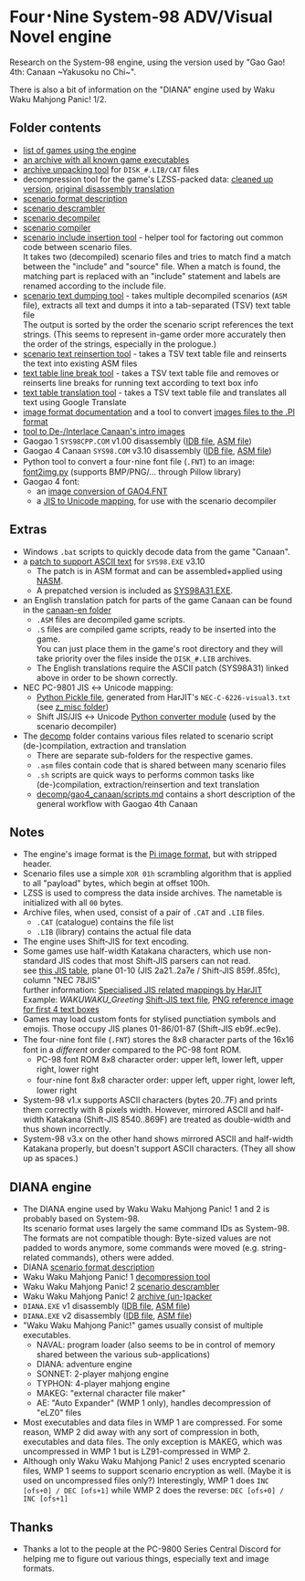 # Four･Nine System-98 ADV/Visual Novel engine

Research on the System-98 engine, using the version used by "Gao Gao! 4th: Canaan ~Yakusoku no Chi~".

There is also a bit of information on the "DIANA" engine used by Waku Waku Mahjong Panic! 1/2.

## Folder contents

- [list of games using the engine](game-list.md)
- [an archive with all known game executables](executables.7z)
- [archive unpacking tool](Unpack.py) for `DISK_#.LIB/CAT` files
- decompression tool for the game's LZSS-packed data: [cleaned up version](Decompress.py), [original disassembly translation](Decompress.py.bak)
- [scenario format description](SceneFormat.txt)
- [scenario descrambler](ScenarioDecode.py)
- [scenario decompiler](ScenarioDecompile.py)
- [scenario compiler](ScenarioCompile.py)
- [scenario include insertion tool](ScenarioIncludeInsert.py) - helper tool for factoring out common code between scenario files.  
  It takes two (decompiled) scenario files and tries to match find a match between the "include" and "source" file.
  When a match is found, the matching part is replaced with an "include" statement and labels are renamed according to the include file.
- [scenario text dumping tool](ScenarioTsvDump.py) - takes multiple decompiled scenarios (`ASM` file), extracts all text and dumps it into a tab-separated (TSV) text table file  
  The output is sorted by the order the scenario script references the text strings. (This seems to represent in-game order more accurately then the order of the strings, especially in the prologue.)
- [scenario text reinsertion tool](ScenarioTsvReinsert.py) - takes a TSV text table file and reinserts the text into existing ASM files
- [text table line break tool](tsvLineBreak.py) - takes a TSV text table file and removes or reinserts line breaks for running text according to text box info
- [text table translation tool](tsvTranslate.py) - takes a TSV text table file and translates all text using Google Translate
- [image format documentation](ImageFormat.txt) and a tool to convert [images files to the .PI format](Graphics2Pi.py)
- [tool to De-/Interlace Canaan's intro images](PrologueImgInterlace.py)
- Gaogao 1 `SYS98CPP.COM` v1.00 disassembly ([IDB file](SYS98CPP.idb), [ASM file](SYS98CPP.asm))
- Gaogao 4 Canaan `SYS98.COM` v3.10 disassembly ([IDB file](SYS98.idb), [ASM file](SYS98.asm))
- Python tool to convert a four･nine font file (`.FNT`) to an image: [font2img.py](font2img.py) (supports BMP/PNG/... through Pillow library)
- Gaogao 4 font:
  - an [image conversion of GAO4.FNT](GAO4_FNT.PNG)
  - a [JIS to Unicode mapping](Gao4-Font.txt), for use with the scenario decompiler

## Extras

- Windows `.bat` scripts to quickly decode data from the game "Canaan".
- a [patch to support ASCII text](Sys98_v310_ASC-patch.asm) for `SYS98.EXE` v3.10
  - The patch is in ASM format and can be assembled+applied using [NASM](https://www.nasm.us/).
  - A prepatched version is included as [SYS98A31.EXE](SYS98A31.EXE).
- an English translation patch for parts of the game Canaan can be found in the [canaan-en folder](canaan-en)
  - `.ASM` files are decompiled game scripts.
  - `.S` files are compiled game scripts, ready to be inserted into the game.  
    You can just place them in the game's root directory and they will take priority over the files inside the `DISK_#.LIB` archives.
  - The English translations require the ASCII patch (SYS98A31) linked above in order to be shown correctly.
- NEC PC-9801 JIS ↔ Unicode mapping:
  - [Python Pickle file](NEC-C-6226-lut.pkl), generated from HarJIT's `NEC-C-6226-visual3.txt` (see [z\_misc folder](z_misc/README.md))
  - Shift JIS/JIS ↔ Unicode [Python converter module](nec_jis_conv.py) (used by the scenario decompiler)
- The [decomp](decomp) folder contains various files related to scenario script (de-)compilation, extraction and translation
  - There are separate sub-folders for the respective games.
  - `.asm` files contain code that is shared between many scenario files
  - `.sh` scripts are quick ways to performs common tasks like (de-)compilation, extraction/reinsertion and text translation
  - [decomp/gao4\_canaan/scripts.md](decomp/gao4_canaan/scripts.md) contains a short description of the general workflow with Gaogao 4th Canaan

## Notes

- The engine's image format is the [Pi image format](https://mooncore.eu/bunny/txt/pi-pic.htm), but with stripped header.
- Scenario files use a simple `XOR 01h` scrambling algorithm that is applied to all "payload" bytes, which begin at offset 100h.
- LZSS is used to compress the data inside archives. The nametable is initialized with all `00` bytes.
- Archive files, when used, consist of a pair of `.CAT` and `.LIB` files.
  - `.CAT` (catalogue) contains the file list
  - `.LIB` (library) contains the actual file data
- The engine uses Shift-JIS for text encoding.
- Some games use half-width Katakana characters, which use non-standard JIS codes that most Shift-JIS parsers can not read.  
  see [this JIS table](https://harjit.moe/jistables2/jisplane1a.html), plane 01-10 (JIS 2a21..2a7e / Shift-JIS 859f..85fc), column "NEC 78JIS"  
  further information: [Specialised JIS related mappings by HarJIT](https://harjit.moe/jismappings.html)  
  Example: *WAKUWAKU\_Greeting* [Shift-JIS text file](ExampleFiles/WAKUWAKU_Greeting.txt), [PNG reference image for first 4 text boxes](ExampleFiles/WAKUWAKU_Greeting.png)
- Games may load custom fonts for stylised punctiation symbols and emojis.
  Those occupy JIS planes 01-86/01-87 (Shift-JIS eb9f..ec9e).
- The four･nine font file (`.FNT`) stores the 8x8 character parts of the 16x16 font in a *different* order compared to the PC-98 font ROM.
  - PC-98 font ROM 8x8 character order: upper left, lower left, upper right, lower right
  - four･nine font 8x8 character order: upper left, upper right, lower left, lower right
- System-98 v1.x supports ASCII characters (bytes 20..7F) and prints them correctly with 8 pixels width.
  However, mirrored ASCII and half-width Katakana (Shift-JIS 8540..869F) are treated as double-width and thus shown incorrectly.
- System-98 v3.x on the other hand shows mirrored ASCII and half-width Katakana properly, but doesn't support ASCII characters. (They all show up as spaces.)

## DIANA engine

- The DIANA engine used by Waku Waku Mahjong Panic! 1 and 2 is probably based on System-98.  
  Its scenario format uses largely the same command IDs as System-98.  
  The formats are not compatible though: Byte-sized values are not padded to words anymore, some commands were moved (e.g. string-related commands), others were added.
- DIANA [scenario format description](Diana_SceneFormat.txt)
- Waku Waku Mahjong Panic! 1 [decompression tool](wmp1_decompress.py)
- Waku Waku Mahjong Panic! 2 [scenario descrambler](wmp2_dsd_decode.py)
- Waku Waku Mahjong Panic! 2 [archive (un-)packer](wmp2_packer.py)
- `DIANA.EXE` v1 disassembly ([IDB file](DIANA_v1.idb), [ASM file](DIANA_v1.asm))
- `DIANA.EXE` v2 disassembly ([IDB file](DIANA_v2.idb), [ASM file](DIANA_v2.asm))
- "Waku Waku Mahjong Panic!" games usually consist of multiple executables.
  - NAVAL: program loader (also seems to be in control of memory shared between the various sub-applications)
  - DIANA: adventure engine
  - SONNET: 2-player mahjong engine
  - TYPHON: 4-player mahjong engine
  - MAKEG: "external character file maker"
  - AE: "Auto Expander" (WMP 1 only), handles decompression of "eLZ0" files
- Most executables and data files in WMP 1 are compressed. For some reason, WMP 2 did away with any sort of compression in both, executables and data files.
  The only exception is MAKEG, which was uncompressed in WMP 1 but is LZ91-compressed in WMP 2.
- Although only Waku Waku Mahjong Panic! 2 uses encrypted scenario files, WMP 1 seems to support scenario encryption as well. (Maybe it is used on uncompressed files only?)
  Interestingly, WMP 1 does `INC [ofs+0] / DEC [ofs+1]` while WMP 2 does the reverse: `DEC [ofs+0] / INC [ofs+1]`

## Thanks

- Thanks a lot to the people at the PC-9800 Series Central Discord for helping me to figure out various things, especially text and image formats.
